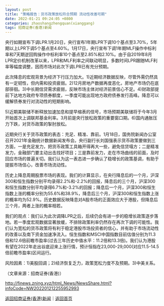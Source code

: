 ```yaml
---
layout: post
title: "策略报告：货币政策放松符合预期 流动性改善可期"
date: 2022-01-21 09:24:05 +0800
categories: zhaoshangzhengquan(xianggang)
tags: 招商证券(香港)新闻
---
```

<p>央行如期宣布下调LPR.1月20日，央行宣布1年期LPR下调10个基点至3.70%，5年期以上LPR下调5个基点至4.60%。1月17日，央行宣布下调1年期MLF操作中标利率和7天期逆回购操作中标利率10个基点至2.85%和2.10%。由于自2019年8月LPR定价机制改革以来，LPR和MLF利率之间联动明显，多数时间LPR跟随MLF利率等幅度调整，因而市场对此次下调LPR已有充分预期。</p>
 <p>此次降息的宏观背景为经济下行压力加大。1)近期经济数据反映，尽管外需仍然具有一定韧性，但内需和投资疲弱。2)12月房地产数据再度恶化，房地产市场仍在底部徘徊。3)中长期信贷需求疲弱，反映市场主体对经济前景信心不足。4)财政部提前下达地方政府专项债券额度，一季度可能出现地方政府债券发行高峰。降息可以缓解债券发行对流动性的短期影响。</p>
 <p>5)近期美联储不断释放加速加息和提早缩表的信号，市场预期美联储将于今年3月开始首次上调联邦基金利率。3月前是央行放松政策的重要窗口期。6)国内通胀压力下跌，对货币政策的掣肘放松。</p>
 <p>近期央行关于货币政策的表态：充足、精准、靠前。1月18日，国务院新闻办公室召开2021年金融统计数据新闻发布会。央行副行长刘国强表示货币政策要做到三方面，一是充足发力，把货币政策工具箱开得再大一些，避免信贷塌方；二是精准发力，金融部门要主动出击找好项目；三是靠前发力，走在市场曲线的前面，及时回应市场的普遍关切。我们认为这一表态进一步确认了稳增长的政策基调，有助于提振市场信心，改善市场流动性。</p>
 <p>历史上降息周期股票市场的表现。我们的计算显示，在央行降息后的一个月，沪深300和恒生指数分别平均录得2.2%和-2.2%的回报，降息后的三个月，沪深300和恒生指数分别平均录得6.7%和-3.2%的回报；降息后一个月，沪深300和恒生指数上涨的概率分别为55.6%和38.9%，降息后三个月，沪深300和恒生指数上涨的概率均为52.9%。历史数据反映降息对A股市场的正面效应大于港股，但降息后三个月，两者上涨的概率相若。</p>
 <p>我们的观点：我们认为此次调降LPR之后，后续仍会有进一步的稳增长政策逐步落地。若一季度宏观数据显著放缓，不排除政策利率仍然存在再次下调的可能性。我们认为宽松的货币政策将有利于稳定港股市场投资者的信心，并有助于市场流动性的改善以及南下资金加速净流入。恒生指数和MSCI中国指数目前估值分别为11.3倍和12.6倍前瞻市盈率(过去三年历史中值水平：11.2倍和13.3倍)。我们认为港股有望在2022年走出谷底迎来上涨行情，预计恒指在23,000-29,000(对应11.5-14.5倍前瞻市盈率)区间运行。</p>
 <p>风险因素：1)美股回调；2)经济恢复乏力，政策宽松力度不及预期。3)中美关系。</p><p class="em_media">（文章来源：招商证券(香港)）</p>

<http://finews.zning.xyz/html_News/NewsShare.html?infoCode=NW202201212255952993>

[返回招商证券(香港)新闻](//finews.withounder.com/category/zhaoshangzhengquan(xianggang).html)｜[返回首页](//finews.withounder.com/)